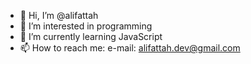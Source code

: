 - 👋 Hi, I’m @alifattah
- 👀 I’m interested in programming
- 🌱 I’m currently learning JavaScript
- 📫 How to reach me: e-mail: alifattah.dev@gmail.com

<!---
AliFattah/AliFattah is a ✨ special ✨ repository because its `README.md` (this file) appears on your GitHub profile.
You can click the Preview link to take a look at your changes.
--->
